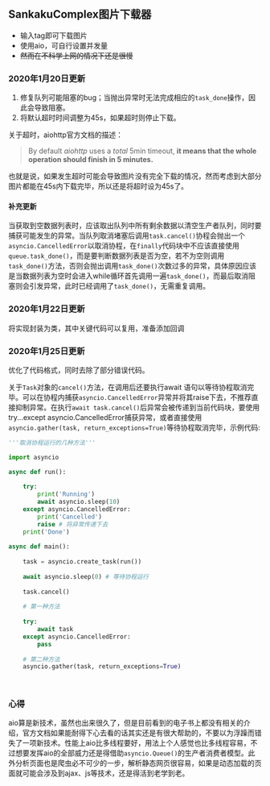 ## SankakuComplex图片下载器

* 输入tag即可下载图片
* 使用aio，可自行设置并发量
* ~~然而在不科学上网的情况下还是很慢~~

### 2020年1月20日更新

1. 修复队列可能阻塞的bug；当抛出异常时无法完成相应的`task_done`操作，因此会导致阻塞。
2. 将默认超时时间调整为45s，如果超时则停止下载。

关于超时，aiohttp官方文档的描述：

> By default *aiohttp* uses a *total* 5min timeout, **it means that the whole operation should finish in 5 minutes.**

也就是说，如果发生超时可能会导致图片没有完全下载的情况，然而考虑到大部分图片都能在45s内下载完毕，所以还是将超时设为45s了。

#### 补充更新

当获取到空数据列表时，应该取出队列中所有剩余数据以清空生产者队列，同时要捕获可能发生的异常。当队列取消堵塞后调用`task.cancel()`协程会抛出一个`asyncio.CancelledError`以取消协程，在`finally`代码块中不应该直接使用`queue.task_done()`，而是要判断数据列表是否为空，若不为空则调用`task_done()`方法，否则会抛出调用`task_done()`次数过多的异常，具体原因应该是当数据列表为空时会进入while循环首先调用一遍`task_done()`，而最后取消阻塞则会引发异常，此时已经调用了`task_done()`，无需重复调用。

### 2020年1月22日更新

将实现封装为类，其中关键代码可以复用，准备添加回调

### 2020年1月25日更新

优化了代码格式，同时去除了部分错误代码。

关于`Task`对象的`cancel()`方法，在调用后还要执行await 语句以等待协程取消完毕。可以在协程内捕获`asyncio.CancelledError`异常并将其raise下去，不推荐直接抑制异常。在执行`await task.cancel()`后异常会被传递到当前代码块，要使用try...except asyncio.CancelledError捕获异常，或者直接使用`asyncio.gather(task, return_exceptions=True)`等待协程取消完毕，示例代码:

```python
'''取消协程运行的几种方法'''

import asyncio

async def run():
    
    try:
    	print('Running')
    	await asyncio.sleep(10)
    except asyncio.CancelledError:
        print('Cancelled')
        raise # 将异常传递下去 
    print('Done')
    
async def main():
    
    task = asyncio.create_task(run())
    
    await asyncio.sleep(0) # 等待协程运行
    
    task.cancel()
    
    # 第一种方法
    
    try:
        await task
    except asyncio.CancelledError:
        pass
    
    # 第二种方法
    asyncio.gather(task, return_exceptions=True)
    
    
```



### 心得

aio算是新技术，虽然也出来很久了，但是目前看到的电子书上都没有相关的介绍，官方文档如果能耐得下心去看的话其实还是有很大帮助的，不要以为浮躁而错失了一项新技术。性能上aio比多线程要好，用法上个人感觉也比多线程容易，不过想要发挥aio的全部威力还是得借助`asyncio.Queue()`的生产者消费者模型。此外分析页面也是爬虫必不可少的一步，解析静态网页很容易，如果是动态加载的页面就可能会涉及到ajax、js等技术，还是得活到老学到老。